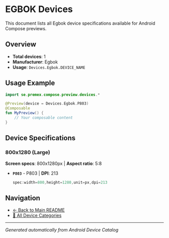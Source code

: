 # EGBOK Devices

This document lists all Egbok device specifications available for Android Compose previews.

## Overview

- **Total devices**: 1
- **Manufacturer**: Egbok
- **Usage**: `Devices.Egbok.DEVICE_NAME`

## Usage Example

```kotlin
import se.premex.compose.preview.devices.*

@Preview(device = Devices.Egbok.P803)
@Composable
fun MyPreview() {
    // Your composable content
}
```

## Device Specifications

### 800x1280 (Large)

**Screen specs**: 800x1280px | **Aspect ratio**: 5:8

- **`P803`** - P803 | **DPI**: 213
  ```kotlin
  spec:width=800,height=1280,unit=px,dpi=213
  ```

## Navigation

- [← Back to Main README](../../README.md)
- [📱 All Device Categories](../README.md)

---
*Generated automatically from Android Device Catalog*
